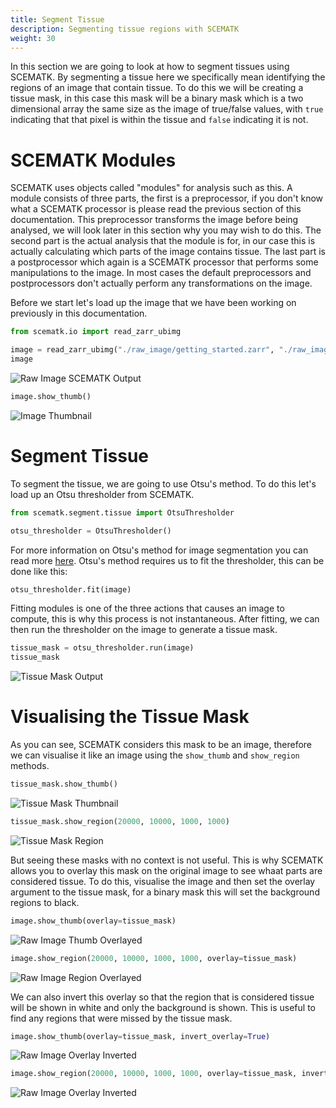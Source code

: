 ```yaml
---
title: Segment Tissue
description: Segmenting tissue regions with SCEMATK
weight: 30
---
```


In this section we are going to look at how to segment tissues using SCEMATK. By segmenting a tissue here we specifically mean identifying the regions of an image that contain tissue. To do this we will be creating a tissue mask, in this case this mask will be a binary mask which is a two dimensional array the same size as the image of true/false values, with `true` indicating that that pixel is within the tissue and `false` indicating it is not.

# SCEMATK Modules

SCEMATK uses objects called "modules" for analysis such as this. A module consists of three parts, the first is a preprocessor, if you don't know what a SCEMATK processor is please read the previous section of this documentation. This preprocessor transforms the image before being analysed, we will look later in this section why you may wish to do this. The second part is the actual analysis that the module is for, in our case this is actually calculating which parts of the image contains tissue. The last part is a postprocessor which again is a SCEMATK processor that performs some manipulations to the image. In most cases the default preprocessors and postprocessors don't actually perform any transformations on the image.

Before we start let's load up the image that we have been working on previously in this documentation.

```python
from scematk.io import read_zarr_ubimg

image = read_zarr_ubimg("./raw_image/getting_started.zarr", "./raw_image/getting_started.json")
image
```

![Raw Image SCEMATK Output](./image_plaque.png)

```python
image.show_thumb()
```

![Image Thumbnail](./image_thumb.png)

# Segment Tissue

To segment the tissue, we are going to use Otsu's method. To do this let's load up an Otsu thresholder from SCEMATK.

```python
from scematk.segment.tissue import OtsuThresholder

otsu_thresholder = OtsuThresholder()
```

For more information on Otsu's method for image segmentation you can read more [here](https://en.wikipedia.org/wiki/Otsu%27s_method). Otsu's method requires us to fit the thresholder, this can be done like this:

```python
otsu_thresholder.fit(image)
```

Fitting modules is one of the three actions that causes an image to compute, this is why this process is not instantaneous. After fitting, we can then run the thresholder on the image to generate a tissue mask.

```python
tissue_mask = otsu_thresholder.run(image)
tissue_mask
```

![Tissue Mask Output](./tissue_mask_plaque.png)

# Visualising the Tissue Mask

As you can see, SCEMATK considers this mask to be an image, therefore we can visualise it like an image using the `show_thumb` and `show_region` methods.

```python
tissue_mask.show_thumb()
```

![Tissue Mask Thumbnail](./raw_mask_thumb.png)

```python
tissue_mask.show_region(20000, 10000, 1000, 1000)
```

![Tissue Mask Region](./raw_mask_region.png)

But seeing these masks with no context is not useful. This is why SCEMATK allows you to overlay this mask on the original image to see whaat parts are considered tissue. To do this, visualise the image and then set the overlay argument to the tissue mask, for a binary mask this will set the background regions to black.

```python
image.show_thumb(overlay=tissue_mask)
```

![Raw Image Thumb Overlayed](./raw_overlay_thumb.png)

```python
image.show_region(20000, 10000, 1000, 1000, overlay=tissue_mask)
```

![Raw Image Region Overlayed](./raw_overlay_region.png)

We can also invert this overlay so that the region that is considered tissue will be shown in white and only the background is shown. This is useful to find any regions that were missed by the tissue mask.

```python
image.show_thumb(overlay=tissue_mask, invert_overlay=True)
```

![Raw Image Overlay Inverted](./raw_overlay_thumb_inv.png)

```python
image.show_region(20000, 10000, 1000, 1000, overlay=tissue_mask, invert_overlay=True)
```

![Raw Image Overlay Inverted](./raw_overlay_region_inv.png)